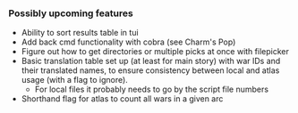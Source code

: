 ### Possibly upcoming features

- Ability to sort results table in tui
- Add back cmd functionality with cobra (see Charm's Pop)
- Figure out how to get directories or multiple picks at once with filepicker
- Basic translation table set up (at least for main story) with war IDs and their translated names, to ensure consistency between local and atlas usage (with a flag to ignore).
  - For local files it probably needs to go by the script file numbers
- Shorthand flag for atlas to count all wars in a given arc
